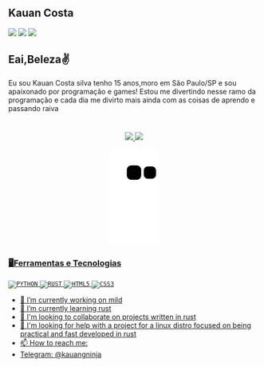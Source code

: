 ## Kauan Costa
<div> 
  <a href = "mailto:kauangninja@protonmail.com"><img src="https://img.shields.io/badge/-ProtonMail-%23333?style=for-the-badge&logo=protonmail&logoColor=white" target="_blank"></a>
  <a href="https://www.t.me/kauangninja" target="_blank"><img src="https://img.shields.io/badge/-Telegram-%230077B5?style=for-the-badge&logo=telegram" target="_blank"></a> 
<a href="https://instagram.com/seu-usuário-instagram-aqui" target="_blank"><img src="https://img.shields.io/badge/-Instagram-%23E4405F?style=for-the-badge&logo=instagram&logoColor=white" target="_blank"></a>
</div>

## Eai,Beleza✌️
Eu sou Kauan Costa silva tenho 15 anos,moro em São Paulo/SP e sou apaixonado por programação e games! Estou me divertindo nesse ramo da programação e cada dia me divirto mais ainda com as coisas de aprendo e passando raiva

#
<div align="center">
  <a href="https://github.com/KAUANGNINJA">
  <img height="180em" src="https://github-readme-stats.vercel.app/api?username=KAUANGNINJA&show_icons=true&theme=dark&include_all_commits=true&count_private=true&layout=compact"/>
  <img height="180em" src="https://github-readme-stats.vercel.app/api/top-langs/?username=KAUANGNINJA&layout=compact&langs_count=7&theme=dark&layout=compact"/>

  ![Snake animation](https://github.com/KAUANGNINJA/KAUANGNINJA/blob/output/github-contribution-grid-snake.svg)

</div>
  
  ### 🖥Ferramentas e Tecnologias
<code><img width="40px" src="https://cdn.jsdelivr.net/gh/devicons/devicon/icons/python/python-original.svg" title = "PYTHON"/></code>
<code><img width="40px" src="https://cdn.jsdelivr.net/gh/devicons/devicon/icons/rust/rust-plain.svg" title = "RUST"/></code>
<code><img width="40px" src="https://cdn.jsdelivr.net/gh/devicons/devicon/icons/html5/html5-original-wordmark.svg" title = "HTML5"/></code>
<code><img width="40px" src="https://cdn.jsdelivr.net/gh/devicons/devicon/icons/css3/css3-original-wordmark.svg" title = "CSS3"/></code>
 
 


- 🔭 I’m currently working on mild
- 🌱 I’m currently learning rust
- 👯 I'm looking to collaborate on projects written in rust
- 🤔 I'm looking for help with a project for a linux distro focused on being practical and fast developed in rust
- 📫 How to reach me: 
- Telegram: @kauangninja

